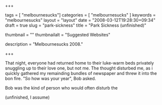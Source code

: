 
+++

tags = [ "melbournesucks"]
categories = [ "melbournesucks" ]
keywords = "melbournesucks"
layout = "layout"
date = "2008-03-12T19:28:30+09:34"
draft = true
slug = "park-sickness"
title = "Park Sickness (unfinished)"

thumbnail = ""
thumbnailalt = "Suggested Websites"

description = "Melbournesucks 2008."

+++

That night, everyone had returned home to their luke-warm beds privately snuggling up to their love one, but not me. The thought disturbed me, as i quickly gathered my remainding bundles of newspaper and threw it into the bon fire. "So how was your year", Bob asked.

Bob was the kind of person who would often disturb the

(unfinished, I assume)


